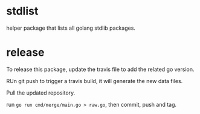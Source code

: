 # stdlist

helper package that lists all golang stdlib packages.

# release

To release this package, update the travis file to add the related go version.

RUn git push to trigger a travis build, it will generate the new data files.

Pull the updated repository.

run `go run cmd/merge/main.go > raw.go`, then commit, push and tag.
